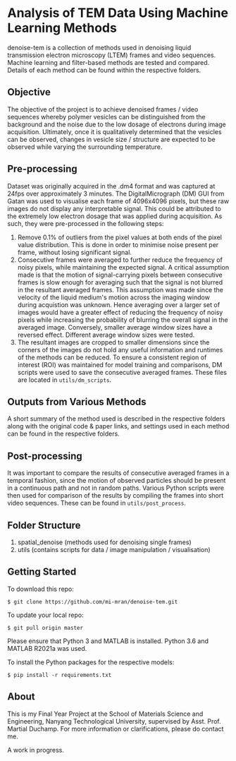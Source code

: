# Analysis of TEM Data Using Machine Learning Methods
denoise-tem is a collection of methods used in denoising liquid transmission electron microscopy (LTEM) frames and video sequences. Machine learning and filter-based methods are tested and compared. Details of each method can be found within the respective folders.

## Objective
The objective of the project is to achieve denoised frames / video sequences whereby polymer vesicles can be distinguished from the background and the noise due to the low dosage of electrons during image acquisition. Ultimately, once it is qualitatively determined that the vesicles can be observed, changes in vesicle size / structure are expected to be observed while varying the surrounding temperature.

## Pre-processing
Dataset was originally acquired in the .dm4 format and was captured at 24fps over approximately 3 minutes. The DigitalMicrograph (DM) GUI from Gatan was used to visualise each frame of 4096x4096 pixels, but these raw images do not display any interpretable signal. This could be attributed to the extremely low electron dosage that was applied during acquisition. As such, they were pre-processed in the following steps:

1. Remove 0.1% of outliers from the pixel values at both ends of the pixel value distribution. This is done in order to minimise noise present per frame, without losing significant signal.
2. Consecutive frames were averaged to further reduce the frequency of noisy pixels, while maintaining the expected signal. A critical assumption made is that the motion of signal-carrying pixels between consecutive frames is slow enough for averaging such that the signal is not blurred in the resultant averaged frames. This assumption was made since the velocity of the liquid medium's motion across the imaging window during acquistion was unknown. Hence averaging over a larger set of images would have a greater effect of reducing the frequency of noisy pixels while increasing the probability of blurring the overall signal in the averaged image. Conversely, smaller average window sizes have a reversed effect. Different average window sizes were tested.
3. The resultant images are cropped to smaller dimensions since the corners of the images do not hold any useful information and runtimes of the methods can be reduced. To ensure a consistent region of interest (ROI) was maintained for model training and comparisons, DM scripts were used to save the consecutive averaged frames. These files are located in `utils/dm_scripts`.

## Outputs from Various Methods
A short summary of the method used is described in the respective folders along with the original code & paper links, and settings used in each method can be found in the respective folders.

## Post-processing
It was important to compare the results of consecutive averaged frames in a temporal fashion, since the motion of observed particles should be present in a continuous path and not in random paths. Various Python scripts were then used for comparison of the results by compiling the frames into short video sequences. These can be found in `utils/post_process`. 

## Folder Structure
1. spatial_denoise (methods used for denoising single frames)
2. utils (contains scripts for data / image manipulation / visualisation)

## Getting Started
To download this repo:

```shell
$ git clone https://github.com/mi-mran/denoise-tem.git
```
To update your local repo:
```shell
$ git pull origin master
```

Please ensure that Python 3 and MATLAB is installed. Python 3.6 and MATLAB R2021a was used.

To install the Python packages for the respective models:

```shell
$ pip install -r requirements.txt
```

## About
This is my Final Year Project at the School of Materials Science and Engineering, Nanyang Technological University, supervised by Asst. Prof. Martial Duchamp. For more information or clarifications, please do contact me.

A work in progress.